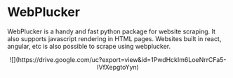 # WebPlucker
WebPlucker is a handy and fast python package for website scraping. It also supports javascript rendering in HTML pages.
Websites built in react, angular, etc is also possible to scrape using webplucker.
<center>
![](https://drive.google.com/uc?export=view&id=1PwdHckIm6LoeNrrCFa5-IVfXepgtoYyn)
</center>
